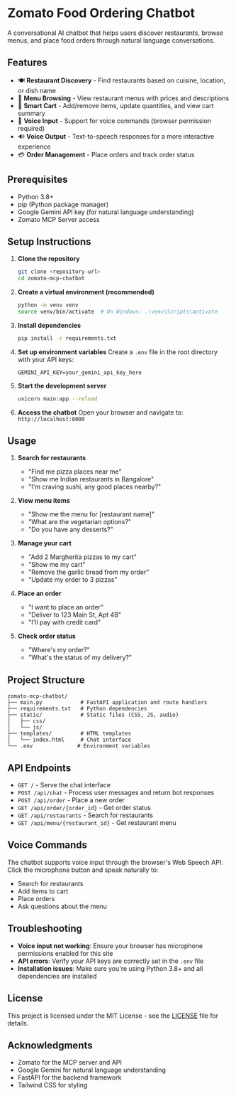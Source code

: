 # Zomato Food Ordering Chatbot

A conversational AI chatbot that helps users discover restaurants, browse menus, and place food orders through natural language conversations.

## Features

- 🍽️ **Restaurant Discovery** - Find restaurants based on cuisine, location, or dish name
- 📝 **Menu Browsing** - View restaurant menus with prices and descriptions
- 🛒 **Smart Cart** - Add/remove items, update quantities, and view cart summary
- 🎤 **Voice Input** - Support for voice commands (browser permission required)
- 🔊 **Voice Output** - Text-to-speech responses for a more interactive experience
- 💳 **Order Management** - Place orders and track order status

## Prerequisites

- Python 3.8+
- pip (Python package manager)
- Google Gemini API key (for natural language understanding)
- Zomato MCP Server access

## Setup Instructions

1. **Clone the repository**
   ```bash
   git clone <repository-url>
   cd zomato-mcp-chatbot
   ```

2. **Create a virtual environment (recommended)**
   ```bash
   python -m venv venv
   source venv/bin/activate  # On Windows: .\venv\Scripts\activate
   ```

3. **Install dependencies**
   ```bash
   pip install -r requirements.txt
   ```

4. **Set up environment variables**
   Create a `.env` file in the root directory with your API keys:
   ```
   GEMINI_API_KEY=your_gemini_api_key_here
   ```

5. **Start the development server**
   ```bash
   uvicorn main:app --reload
   ```

6. **Access the chatbot**
   Open your browser and navigate to: `http://localhost:8000`

## Usage

1. **Search for restaurants**
   - "Find me pizza places near me"
   - "Show me Indian restaurants in Bangalore"
   - "I'm craving sushi, any good places nearby?"

2. **View menu items**
   - "Show me the menu for [restaurant name]"
   - "What are the vegetarian options?"
   - "Do you have any desserts?"

3. **Manage your cart**
   - "Add 2 Margherita pizzas to my cart"
   - "Show me my cart"
   - "Remove the garlic bread from my order"
   - "Update my order to 3 pizzas"

4. **Place an order**
   - "I want to place an order"
   - "Deliver to 123 Main St, Apt 4B"
   - "I'll pay with credit card"

5. **Check order status**
   - "Where's my order?"
   - "What's the status of my delivery?"

## Project Structure

```
zomato-mcp-chatbot/
├── main.py            # FastAPI application and route handlers
├── requirements.txt   # Python dependencies
├── static/            # Static files (CSS, JS, audio)
│   ├── css/
│   └── js/
├── templates/         # HTML templates
│   └── index.html     # Chat interface
└── .env              # Environment variables
```

## API Endpoints

- `GET /` - Serve the chat interface
- `POST /api/chat` - Process user messages and return bot responses
- `POST /api/order` - Place a new order
- `GET /api/order/{order_id}` - Get order status
- `GET /api/restaurants` - Search for restaurants
- `GET /api/menu/{restaurant_id}` - Get restaurant menu

## Voice Commands

The chatbot supports voice input through the browser's Web Speech API. Click the microphone button and speak naturally to:
- Search for restaurants
- Add items to cart
- Place orders
- Ask questions about the menu

## Troubleshooting

- **Voice input not working**: Ensure your browser has microphone permissions enabled for this site
- **API errors**: Verify your API keys are correctly set in the `.env` file
- **Installation issues**: Make sure you're using Python 3.8+ and all dependencies are installed

## License

This project is licensed under the MIT License - see the [LICENSE](LICENSE) file for details.

## Acknowledgments

- Zomato for the MCP server and API
- Google Gemini for natural language understanding
- FastAPI for the backend framework
- Tailwind CSS for styling

